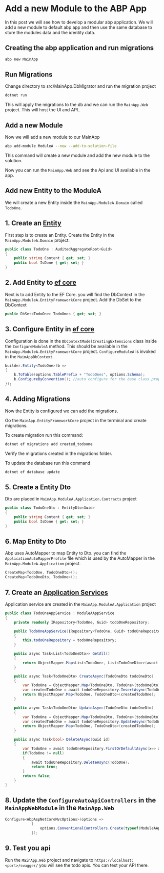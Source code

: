# Add a new Module to the ABP App

In this post we will see how to develop a modular abp application. We will add a new module to default abp app and then use the same database to store the modules data and the identity data.

## Creating the abp application and run migrations

```bash
abp new MainApp
```

## Run Migrations

Change directory to src/MainApp.DbMigrator and run the migration project

```bash
dotnet run
```

This will apply the migrations to the db and we can run the `MainApp.Web` project. This will host the UI and API..

## Add a new Module

Now we will add a new module to our MainApp

```bash
abp add-module ModuleA --new --add-to-solution-file
```

This command will create a new module and add the new module to the solution.

Now you can run the `MainApp.Web` and see the Api and UI available in the app.

## Add new Entity to the ModuleA

We will create a new Entity inside the `MainApp.ModuleA.Domain` called `TodoOne`.

## 1. Create an [Entity](https://docs.abp.io/en/abp/latest/Entities)

First step is to create an Entity. Create the Entity in the `MainApp.ModuleA.Domain` project.

```cs
public class TodoOne : AuditedAggregateRoot<Guid>
{
    public string Content { get; set; }
    public bool IsDone { get; set; }
}
```

## 2. Add Entity to [ef core](https://docs.abp.io/en/abp/latest/Entity-Framework-Core)

Next is to add Entity to the EF Core. you will find the DbContext in the `MainApp.ModuleA.EntityFrameworkCore` project. Add the DbSet to the DbContext

```cs
public DbSet<TodoOne> TodoOnes { get; set; }
```

## 3. Configure Entity in [ef core](https://docs.abp.io/en/abp/latest/Entity-Framework-Core#configurebyconvention-method)

Configuration is done in the `DbContextModelCreatingExtensions` class inside the `ConfigureModuleA` method. This should be available in the `MainApp.ModuleA.EntityFrameworkCore` project. `ConfigureModuleA` is invoked in the `MainAppDbContext`.

```cs
builder.Entity<TodoOne>(b =>
{
    b.ToTable(options.TablePrefix + "TodoOnes", options.Schema);
    b.ConfigureByConvention(); //auto configure for the base class props
});
```

## 4. Adding Migrations

Now the Entity is configured we can add the migrations.

Go the `MainApp.EntityFrameworkCore` project in the terminal and create migrations.

To create migration run this command:

```bash
dotnet ef migrations add created_todoone
```

Verify the migrations created in the migrations folder.

To update the database run this command

```bash
dotnet ef database update
```

## 5. Create a Entity Dto

Dto are placed in `MainApp.ModuleA.Application.Contracts` project

```cs
public class TodoOneDto : EntityDto<Guid>
{
    public string Content { get; set; }
    public bool IsDone { get; set; }
}
```

## 6. Map Entity to Dto

Abp uses AutoMapper to map Entity to Dto. you can find the `ApplicationAutoMapperProfile` file which is used by the AutoMapper in the `MainApp.ModuleA.Application` project.

```cs
CreateMap<TodoOne, TodoOneDto>();
CreateMap<TodoOneDto, TodoOne>();
```

## 7. Create an [Application Services](https://docs.abp.io/en/abp/latest/Application-Services)

Application service are created in the `MainApp.ModuleA.Application` project

```cs
public class TodoOneAppService : ModuleAAppService
{
    private readonly IRepository<TodoOne, Guid> todoOneRepository;

    public TodoOneAppService(IRepository<TodoOne, Guid> todoOneRepository)
    {
        this.todoOneRepository = todoOneRepository;
    }

    public async Task<List<TodoOneDto>> GetAll()
    {
        return ObjectMapper.Map<List<TodoOne>, List<TodoOneDto>>(await todoOneRepository.GetListAsync());
    }

    public async Task<TodoOneDto> CreateAsync(TodoOneDto todoOneDto)
    {
        var TodoOne = ObjectMapper.Map<TodoOneDto, TodoOne>(todoOneDto);
        var createdTodoOne = await todoOneRepository.InsertAsync(TodoOne);
        return ObjectMapper.Map<TodoOne, TodoOneDto>(createdTodoOne);
    }

    public async Task<TodoOneDto> UpdateAsync(TodoOneDto todoOneDto)
    {
        var TodoOne = ObjectMapper.Map<TodoOneDto, TodoOne>(todoOneDto);
        var createdTodoOne = await todoOneRepository.UpdateAsync(TodoOne);
        return ObjectMapper.Map<TodoOne, TodoOneDto>(createdTodoOne);
    }

    public async Task<bool> DeleteAsync(Guid id)
    {
        var TodoOne = await todoOneRepository.FirstOrDefaultAsync(x=> x.Id == id);
        if(TodoOne != null)
        {
            await todoOneRepository.DeleteAsync(TodoOne);
            return true;
        }
        return false;
    }
}
```

## 8. Update the `ConfigureAutoApiControllers` in the `MainAppWebModule` in the `MainApp.Web`

```cs
Configure<AbpAspNetCoreMvcOptions>(options =>
            {
                options.ConventionalControllers.Create(typeof(ModuleAApplicationModule).Assembly);
            });
```

## 9. Test you api

Run the `MainApp.Web` project and navigate to `https://localhost:<port>/swagger/` you will see the todo apis. You can test your API there.
